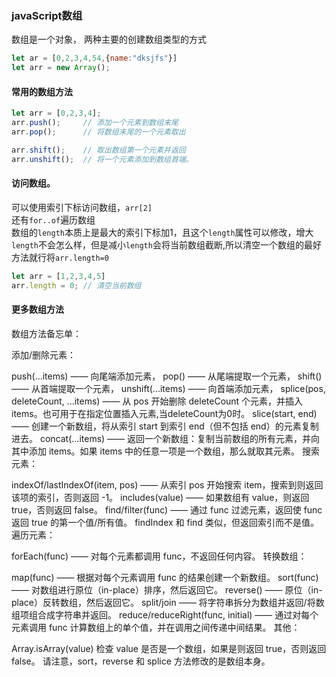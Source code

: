 ### javaScript数组
数组是一个对象，
两种主要的创建数组类型的方式
```javaScript
let ar = [0,2,3,4,54,{name:"dksjfs"}]
let arr = new Array();
```
#### 常用的数组方法
```javaScript
let arr = [0,2,3,4];
arr.push();     // 添加一个元素到数组末尾
arr.pop();      // 将数组末尾的一个元素取出

arr.shift();    // 取出数组第一个元素并返回
arr.unshift();  // 将一个元素添加到数组首端。
```
#### 访问数组。
可以使用索引下标访问数组，`arr[2]`  
还有`for..of`遍历数组  
数组的`length`本质上是最大的索引下标加1，且这个`length`属性可以修改，增大`length`不会怎么样，但是减小`length`会将当前数组截断,所以清空一个数组的最好方法就行将`arr.length=0`
```javaScript
let arr = [1,2,3,4,5]
arr.length = 0; // 清空当前数组
```
#### 更多数组方法
数组方法备忘单：

添加/删除元素：

push(...items) —— 向尾端添加元素，
pop() —— 从尾端提取一个元素，
shift() —— 从首端提取一个元素，
unshift(...items) —— 向首端添加元素，
splice(pos, deleteCount, ...items) —— 从 pos 开始删除 deleteCount 个元素，并插入 items。也可用于在指定位置插入元素,当deleteCount为0时。
slice(start, end) —— 创建一个新数组，将从索引 start 到索引 end（但不包括 end）的元素复制进去。
concat(...items) —— 返回一个新数组：复制当前数组的所有元素，并向其中添加 items。如果 items 中的任意一项是一个数组，那么就取其元素。
搜索元素：

indexOf/lastIndexOf(item, pos) —— 从索引 pos 开始搜索 item，搜索到则返回该项的索引，否则返回 -1。
includes(value) —— 如果数组有 value，则返回 true，否则返回 false。
find/filter(func) —— 通过 func 过滤元素，返回使 func 返回 true 的第一个值/所有值。
findIndex 和 find 类似，但返回索引而不是值。
遍历元素：

forEach(func) —— 对每个元素都调用 func，不返回任何内容。
转换数组：

map(func) —— 根据对每个元素调用 func 的结果创建一个新数组。
sort(func) —— 对数组进行原位（in-place）排序，然后返回它。
reverse() —— 原位（in-place）反转数组，然后返回它。
split/join —— 将字符串拆分为数组并返回/将数组项组合成字符串并返回。
reduce/reduceRight(func, initial) —— 通过对每个元素调用 func 计算数组上的单个值，并在调用之间传递中间结果。
其他：

Array.isArray(value) 检查 value 是否是一个数组，如果是则返回 true，否则返回 false。
请注意，sort，reverse 和 splice 方法修改的是数组本身。